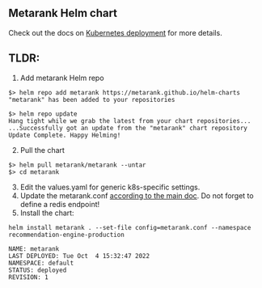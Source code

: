 ## Metarank Helm chart

Check out the docs on [Kubernetes deployment](https://docs.metarank.ai/reference/deployment-overview/kubernetes) for more details.

## TLDR:

1. Add metarank Helm repo
```shell
$> helm repo add metarank https://metarank.github.io/helm-charts
"metarank" has been added to your repositories

$> helm repo update
Hang tight while we grab the latest from your chart repositories...
...Successfully got an update from the "metarank" chart repository
Update Complete. Happy Helming!
```

2. Pull the chart
```shell
$> helm pull metarank/metarank --untar
$> cd metarank
```

3. Edit the values.yaml for generic k8s-specific settings.
4. Update the metarank.conf [according to the main doc](https://docs.metarank.ai/reference/overview). Do not forget
to define a redis endpoint!
5. Install the chart:
```shell
helm install metarank . --set-file config=metarank.conf --namespace recommendation-engine-production

NAME: metarank
LAST DEPLOYED: Tue Oct  4 15:32:47 2022
NAMESPACE: default
STATUS: deployed
REVISION: 1
```